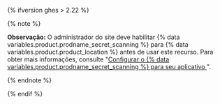 {% ifversion ghes > 2.22 %}

{% note %}

**Observação:** O administrador do site deve habilitar {% data variables.product.prodname_secret_scanning %} para {% data variables.product.product_location %} antes de usar este recurso. Para obter mais informações, consulte "[Configurar o {% data variables.product.prodname_secret_scanning %} para seu aplicativo ](/enterprise/admin/configuration/configuring-secret-scanning-for-your-appliance)".

{% endnote %}

{% endif %}
